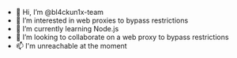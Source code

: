 - 👋 Hi, I’m @bl4ckun1x-team
- 👀 I’m interested in web proxies to bypass restrictions
- 🌱 I’m currently learning Node.js
- 💞️ I’m looking to collaborate on a web proxy to bypass restrictions
- 📫 I'm unreachable at the moment

<!---
bl4ckun1x-team/bl4ckun1x-team is a ✨ special ✨ repository because its `README.md` (this file) appears on your GitHub profile.
You can click the Preview link to take a look at your changes.
--->
